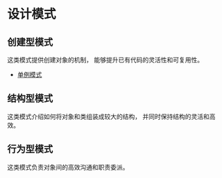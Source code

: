 # 设计模式

## 创建型模式

这类模式提供创建对象的机制， 能够提升已有代码的灵活性和可复用性。

- [单例模式](./src/1.%E5%8D%95%E4%BE%8B%E6%A8%A1%E5%BC%8F/Singleton.md)



## 结构型模式

这类模式介绍如何将对象和类组装成较大的结构， 并同时保持结构的灵活和高效。

## 行为型模式

这类模式负责对象间的高效沟通和职责委派。